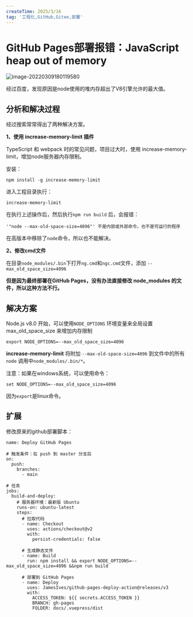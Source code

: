 ```yaml
---
createTime: 2025/3/16
tag: '工程化,GitHub,Gitee,部署'
---
```


# GitHub Pages部署报错：JavaScript heap out of memory

![image-20220309180119580](https://img-blog.csdnimg.cn/img_convert/98473f83bb173a1f3f7b0c7c540b123b.png)

经过百度，发现原因是node使用的堆内存超出了V8引擎允许的最大值。

[](https://blog.csdn.net/qq_42937522/article/details/123387368)分析和解决过程
----------------------------------------------------------------------

经过搜索常常得出了两种解决方案。

**1、使用 increase-memory-limit 插件**

TypeScript 和 webpack 时的常见问题，项目过大时，使用 increase-memory-limit，增加node服务器内存限制。

安装：

```
npm install -g increase-memory-limit

```

进入工程目录执行：

```
increase-memory-limit
```

在执行上述操作后，然后执行`npm run build` 后，会报错：

```
'"node --max-old-space-size=4096"' 不是内部或外部命令，也不是可运行的程序

```

在高版本中移除了`node`命令，所以也不能解决。

**2、修改cmd文件**

在目录`node_modules/.bin`下打开`ng.cmd`和`ngc.cmd`文件，添加 `--max_old_space_size=4096`

**但是因为最终部署在GitHub Pages，没有办法直接修改 node\_modules 的文件，所以这种方法不行。**

[](https://blog.csdn.net/qq_42937522/article/details/123387368)解决方案
-------------------------------------------------------------------

Node.js v8.0 开始，可以使用`NODE_OPTIONS` 环境变量来全局设置 max\_old\_space\_size 来增加内存限制

```
export NODE_OPTIONS=--max_old_space_size=4096

```

**increase-memory-limit** 将附加 `--max-old-space-size=4096` 到文件中的所有 `node` 调用中`node_modules/.bin/*`。

注意：如果在windows系统，可以使用命令：

```
set NODE_OPTIONS=--max_old_space_size=4096

```

因为`export`是linux命令。

[](https://blog.csdn.net/qq_42937522/article/details/123387368)扩展
-----------------------------------------------------------------

修改原来的github部署脚本：

```
name: Deploy GitHub Pages

# 触发条件：在 push 到 master 分支后
on:
  push:
    branches:
      - main

# 任务
jobs:
  build-and-deploy:
    # 服务器环境：最新版 Ubuntu
    runs-on: ubuntu-latest
    steps:
      # 拉取代码
      - name: Checkout
        uses: actions/checkout@v2
        with:
          persist-credentials: false

      # 生成静态文件
      - name: Build
        run: npm install && export NODE_OPTIONS=--max_old_space_size=4096 &&npm run build

      # 部署到 GitHub Pages
      - name: Deploy
        uses: JamesIves/github-pages-deploy-action@releases/v3
        with:
          ACCESS_TOKEN: ${{ secrets.ACCESS_TOKEN }}
          BRANCH: gh-pages
          FOLDER: docs/.vuepress/dist


```
